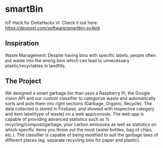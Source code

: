 # smartBin
IoT Hack for DeltaHacks VI. Check it out here: https://devpost.com/software/smartbin-sy4pik

## Inspiration 
Waste Management: Despite having bins with specific labels, people often put waste into the wrong bins which can lead to unnecessary plastic/recyclables in landfills.

## The Project
We designed a smart garbage bin than uses a Raspberry Pi, the Google vision API and our custom classifier to categorize waste and automatically sorts and puts them into right sections (Garbage, Organic, Recycle). The data collected is stored in Firebase, and showed with respective category and item label(type of waste) on a web app/console. The web app is capable of providing advanced statistics such as % recycling/compost/garbage, your carbon emissions as well as statistics on which specific items you throw out the most (water bottles, bag of chips, etc.). The classifier is capable of being modified to suit the garbage laws of different places (eg. separate recycling bins for paper and plastic).

